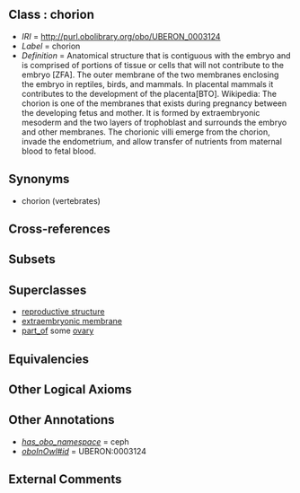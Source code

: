 
## Class : chorion

 * *IRI* = http://purl.obolibrary.org/obo/UBERON_0003124
 * *Label* = chorion
 * *Definition* = Anatomical structure that is contiguous with the embryo and is comprised of portions of tissue or cells that will not contribute to the embryo [ZFA]. The outer membrane of the two membranes enclosing the embryo in reptiles, birds, and mammals. In placental mammals it contributes to the development of the placenta[BTO]. Wikipedia: The chorion is one of the membranes that exists during pregnancy between the developing fetus and mother. It is formed by extraembryonic mesoderm and the two layers of trophoblast and surrounds the embryo and other membranes. The chorionic villi emerge from the chorion, invade the endometrium, and allow transfer of nutrients from maternal blood to fetal blood.

## Synonyms

 * chorion (vertebrates)

## Cross-references


## Subsets


## Superclasses

 * [reproductive structure](../../UBERON/56/UBERON_0005156.md)
 * [extraembryonic membrane](../../UBERON/31/UBERON_0005631.md)
 * [part_of](../../BFO/50/BFO_0000050.md) some [ovary](../../UBERON/92/UBERON_0000992.md)

## Equivalencies


## Other Logical Axioms


## Other Annotations

 * *[has_obo_namespace](../../ce/oboInOwl#hasOBONamespace.md)* = ceph
 * *[oboInOwl#id](../../id/oboInOwl#id.md)* = UBERON:0003124

## External Comments

